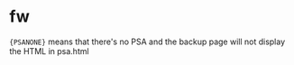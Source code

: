 # fw


`{PSANONE}` means that there's no PSA and the backup page will not display the HTML in psa.html
